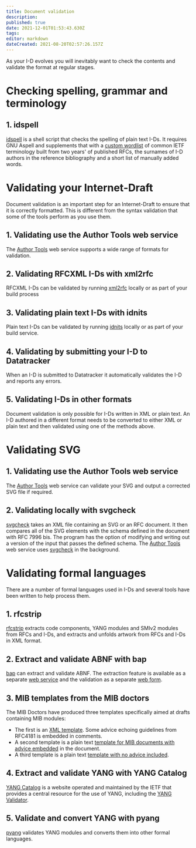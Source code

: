 ```yaml
---
title: Document validation
description: 
published: true
date: 2021-12-01T01:53:43.630Z
tags: 
editor: markdown
dateCreated: 2021-08-20T02:57:26.157Z
---
```


As your I-D evolves you will inevitably want to check the contents and validate the format at regular stages.

# Checking spelling, grammar and terminology

## 1. idspell
[idspell](https://tools.ietf.org/tools/idspell/webservice) is a shell script that checks the spelling of plain text I-Ds. It requires GNU Aspell and supplements that with a [custom wordlist](tools.ietf.org/tools/idspell/ietf-words.wl) of common IETF terminology built from two years' of published RFCs, the surnames of I-D authors in the reference bibliography and a short list of manually added words.

# Validating your Internet-Draft
Document validation is an important step for an Internet-Draft to ensure that it is correctly formatted.  This is different from the syntax validation that some of the tools perform as you use them.

## 1. Validating use the Author Tools web service
The [Author Tools](/https://author-tools.ietf.org) web service supports a wide range of formats for validation. 

## 2. Validating RFCXML I-Ds with xml2rfc
RFCXML I-Ds can be validated by running [xml2rfc]() locally or as part of your build process

## 3. Validating plain text I-Ds with idnits
Plain text I-Ds can be validated by running [idnits]() locally or as part of your build service.

## 4. Validating by submitting your I-D to Datatracker
When an I-D is submitted to Datatracker it automatically validates the I-D and reports any errors.

## 5. Validating I-Ds in other formats
Document validation is only possible for I-Ds written in XML or plain text.  An I-D authored in a different format needs to be converted to either XML or plain text and then validated using one of the methods above.

# Validating SVG
## 1. Validating use the Author Tools web service
The [Author Tools](/https://author-tools.ietf.org) web service can validate your SVG and output a corrected SVG file if required.

## 2. Validating locally with svgcheck
[svgcheck](https://github.com/ietf-tools/RfcEditor/tree/master/svgcheck) takes an XML file containing an SVG or an RFC document. It then compares all of the SVG elements with the schema defined in the document with RFC 7996 bis. The program has the option of modifying and writing out a version of the input that passes the defined schema. The [Author Tools](/https://author-tools.ietf.org) web service uses [svgcheck](https://github.com/ietf-tools/RfcEditor/tree/master/svgcheck) in the background.

# Validating formal languages
There are a number of formal languages used in I-Ds and several tools have been written to help process them.

## 1. rfcstrip
[rfcstrip](https://github.com/mbj4668/rfcstrip) extracts code components, YANG modules and SMIv2 modules from RFCs and I-Ds, and extracts and unfolds artwork from RFCs and I-Ds in XML format.

## 2. Extract and validate ABNF with bap
[bap](https://github.com/fenner/bap) can extract and validate ABNF.  The extraction feature is available as a separate [web service](https://tools.ietf.org/abnf/) and the validation as a separate [web form](https://tools.ietf.org/tools/bap/abnf.cgi).

## 3. MIB templates from the MIB doctors
The MIB Doctors have produced three templates specifically aimed at drafts containing MIB modules: 
* The first is an [XML template](https://tools.ietf.org/tools/templates/mib-doc-template-xml.txt). Some advice echoing guidelines from RFC4181 is embedded in comments. 
* A second template is a plain text [template for MIB documents with advice embedded](https://tools.ietf.org/tools/templates/mib-doc-template-advice.txt) in the document. 
* A third template is a plain text [template with no advice included](https://tools.ietf.org/tools/templates/mib-doc-template-plain.txt).

## 4. Extract and validate YANG with YANG Catalog
[YANG Catalog](https://www.yangvalidator.com/) is a website operated and maintained by the IETF that provides a central resource for the use of YANG, including the [YANG Validator](https://www.yangvalidator.com/yangvalidator).

## 5. Validate and convert YANG with pyang
[pyang](https://github.com/mbj4668/pyang) validates YANG modules and converts them into other formal languages.